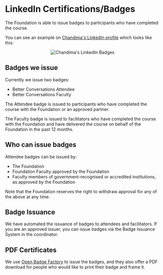 # LinkedIn Certifications/Badges

The Foundation is able to issue badges to participants who have completed the course.

You can see an example on [Chandima's LinkedIn profile](https://www.linkedin.com/in/chandimadutton/) which looks like this:

<p align="center">
  <img src="/_static/images/chandima-certifications.png" alt="Chandima's LinkedIn Badges">
</p>

## Badges we issue

Currently we issue two badges:

- Better Conversations Attendee 
- Better Conversations Faculty

The Attendee badge is issued to participants who have completed the course with the Foundation or an approved partner.

The Faculty badge is issued to facilitators who have completed the course with the Foundation and have delivered
the course on behalf of the Foundation in the past 12 months. 

## Who can issue badges

Attendee badges can be issued by:

- The Foundation
- Foundation Faculty approved by the Foundation
- Faculty members of government-recognised or accredited institutions, as approved by the Foundation

Note that the Foundation reserves the right to withdraw approval for any of the above at any time.

## Badge Issuance

We have automated the issuance of badges to attendees and facilitators. If you are an approved issuer, you can issue badges via the Badge Issuance System in the coordinator.

## PDF Certificates

We use [Open Badge Factory](https://openbadgefactory.com/en/) to issue the badges, and they also 
offer a PDF download for people who would like to print their badge and frame it.

